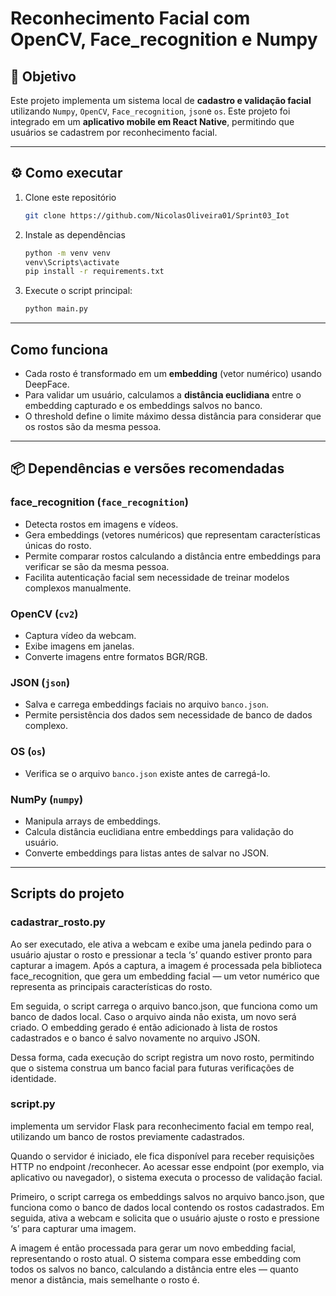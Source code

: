 # Reconhecimento Facial com OpenCV, Face_recognition e Numpy

## 📌 Objetivo
Este projeto implementa um sistema local de **cadastro e validação facial** utilizando `Numpy`, `OpenCV`, `Face_recognition`, `json`e `os`. 
Este projeto foi integrado em um **aplicativo mobile em React Native**, permitindo que usuários se cadastrem por reconhecimento facial.

---

## ⚙️ Como executar
1. Clone este repositório  
    ```bash
    git clone https://github.com/NicolasOliveira01/Sprint03_Iot
    ```
2. Instale as dependências
    ```bash
    python -m venv venv
    venv\Scripts\activate
    pip install -r requirements.txt
    ```
3. Execute o script principal:
   ```bash
   python main.py
   ```
---

## Como funciona

- Cada rosto é transformado em um **embedding** (vetor numérico) usando DeepFace.  
- Para validar um usuário, calculamos a **distância euclidiana** entre o embedding capturado e os embeddings salvos no banco.  
- O threshold define o limite máximo dessa distância para considerar que os rostos são da mesma pessoa.  

--- 

## 📦 Dependências e versões recomendadas

### **face_recognition (`face_recognition`)**
- Detecta rostos em imagens e vídeos.
- Gera embeddings (vetores numéricos) que representam características únicas do rosto.
- Permite comparar rostos calculando a distância entre embeddings para verificar se são da mesma pessoa.
- Facilita autenticação facial sem necessidade de treinar modelos complexos manualmente.

### **OpenCV (`cv2`)**
- Captura vídeo da webcam.
- Exibe imagens em janelas.
- Converte imagens entre formatos BGR/RGB.

### **JSON (`json`)**
- Salva e carrega embeddings faciais no arquivo `banco.json`.
- Permite persistência dos dados sem necessidade de banco de dados complexo.

### **OS (`os`)**
- Verifica se o arquivo `banco.json` existe antes de carregá-lo.

### **NumPy (`numpy`)**
- Manipula arrays de embeddings.
- Calcula distância euclidiana entre embeddings para validação do usuário.
- Converte embeddings para listas antes de salvar no JSON.

---

## Scripts do projeto 

### cadastrar_rosto.py
Ao ser executado, ele ativa a webcam e exibe uma janela pedindo para o usuário ajustar o rosto e pressionar a tecla ‘s’ quando estiver pronto para capturar a imagem. Após a captura, a imagem é processada pela biblioteca face_recognition, que gera um embedding facial — um vetor numérico que representa as principais características do rosto.

Em seguida, o script carrega o arquivo banco.json, que funciona como um banco de dados local. Caso o arquivo ainda não exista, um novo será criado. O embedding gerado é então adicionado à lista de rostos cadastrados e o banco é salvo novamente no arquivo JSON.

Dessa forma, cada execução do script registra um novo rosto, permitindo que o sistema construa um banco facial para futuras verificações de identidade.

### script.py
implementa um servidor Flask para reconhecimento facial em tempo real, utilizando um banco de rostos previamente cadastrados.

Quando o servidor é iniciado, ele fica disponível para receber requisições HTTP no endpoint /reconhecer. Ao acessar esse endpoint (por exemplo, via aplicativo ou navegador), o sistema executa o processo de validação facial.

Primeiro, o script carrega os embeddings salvos no arquivo banco.json, que funciona como o banco de dados local contendo os rostos cadastrados. Em seguida, ativa a webcam e solicita que o usuário ajuste o rosto e pressione ‘s’ para capturar uma imagem.

A imagem é então processada para gerar um novo embedding facial, representando o rosto atual. O sistema compara esse embedding com todos os salvos no banco, calculando a distância entre eles — quanto menor a distância, mais semelhante o rosto é.

  
